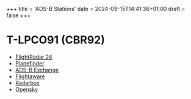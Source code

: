 +++
title = 'ADS-B Stations'
date = 2024-09-15T14:41:36+01:00
draft = false
+++

# T-LPCO91 (CBR92)

- [FlightRadar 24](https://www.flightradar24.com/account/feed-stats/?id=55435)
- [Planefinder](https://planefinder.net/coverage/receiver/233521)
- [ADS-B Exchange](https://www.adsbexchange.com/api/feeders/?feed=6pefNj47j9x5)
- [Flightaware](https://www.flightaware.com/adsb/stats/user/andrepcg#stats-233127)
- [Radarbox](https://www.radarbox.com/stations/EXTRPI648483)
- [Opensky](https://opensky-network.org/receiver-profile?s=-1408204695)